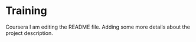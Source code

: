 # Training
Coursera
I am editing the README file. Adding some more details about the project description.
